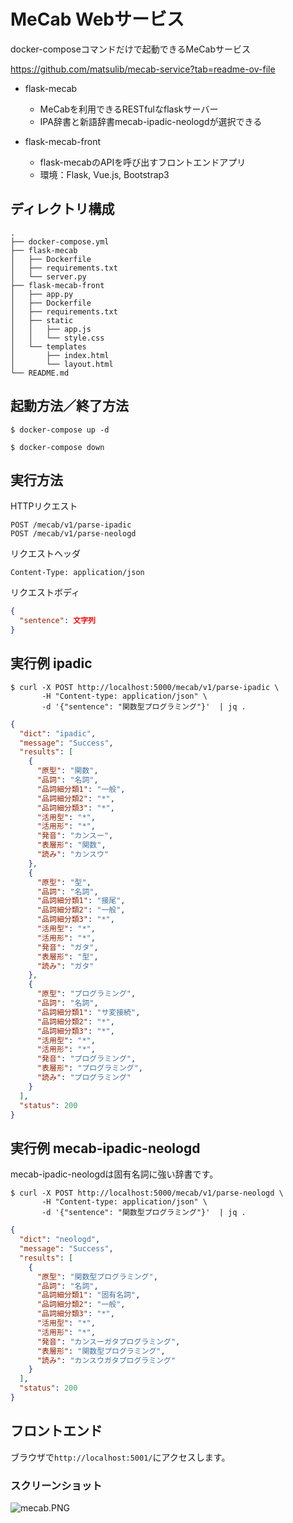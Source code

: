 # MeCab Webサービス

docker-composeコマンドだけで起動できるMeCabサービス

https://github.com/matsulib/mecab-service?tab=readme-ov-file

* flask-mecab
  * MeCabを利用できるRESTfulなflaskサーバー
  * IPA辞書と新語辞書mecab-ipadic-neologdが選択できる

* flask-mecab-front
  * flask-mecabのAPIを呼び出すフロントエンドアプリ
  * 環境：Flask, Vue.js, Bootstrap3

## ディレクトリ構成

```text
.
├── docker-compose.yml
├── flask-mecab
│   ├── Dockerfile
│   ├── requirements.txt
│   └── server.py
├── flask-mecab-front
│   ├── app.py
│   ├── Dockerfile
│   ├── requirements.txt
│   ├── static
│   │   ├── app.js
│   │   └── style.css
│   └── templates
│       ├── index.html
│       └── layout.html
└── README.md
```

## 起動方法／終了方法

```shell-session
$ docker-compose up -d
```

```shell-session
$ docker-compose down
```

## 実行方法
HTTPリクエスト

```text
POST /mecab/v1/parse-ipadic
POST /mecab/v1/parse-neologd
```

リクエストヘッダ

```text
Content-Type: application/json
```

リクエストボディ

```json
{
  "sentence": 文字列
}
```

## 実行例 ipadic

```shell-session
$ curl -X POST http://localhost:5000/mecab/v1/parse-ipadic \
       -H "Content-type: application/json" \
       -d '{"sentence": "関数型プログラミング"}'  | jq .
```

```json
{
  "dict": "ipadic",
  "message": "Success",
  "results": [
    {
      "原型": "関数",
      "品詞": "名詞",
      "品詞細分類1": "一般",
      "品詞細分類2": "*",
      "品詞細分類3": "*",
      "活用型": "*",
      "活用形": "*",
      "発音": "カンスー",
      "表層形": "関数",
      "読み": "カンスウ"
    },
    {
      "原型": "型",
      "品詞": "名詞",
      "品詞細分類1": "接尾",
      "品詞細分類2": "一般",
      "品詞細分類3": "*",
      "活用型": "*",
      "活用形": "*",
      "発音": "ガタ",
      "表層形": "型",
      "読み": "ガタ"
    },
    {
      "原型": "プログラミング",
      "品詞": "名詞",
      "品詞細分類1": "サ変接続",
      "品詞細分類2": "*",
      "品詞細分類3": "*",
      "活用型": "*",
      "活用形": "*",
      "発音": "プログラミング",
      "表層形": "プログラミング",
      "読み": "プログラミング"
    }
  ],
  "status": 200
}
```

## 実行例 mecab-ipadic-neologd

mecab-ipadic-neologdは固有名詞に強い辞書です。

```shell-session
$ curl -X POST http://localhost:5000/mecab/v1/parse-neologd \
       -H "Content-type: application/json" \
       -d '{"sentence": "関数型プログラミング"}'  | jq .
```

```json
{
  "dict": "neologd",
  "message": "Success",
  "results": [
    {
      "原型": "関数型プログラミング",
      "品詞": "名詞",
      "品詞細分類1": "固有名詞",
      "品詞細分類2": "一般",
      "品詞細分類3": "*",
      "活用型": "*",
      "活用形": "*",
      "発音": "カンスーガタプログラミング",
      "表層形": "関数型プログラミング",
      "読み": "カンスウガタプログラミング"
    }
  ],
  "status": 200
}
```

## フロントエンド

ブラウザで`http://localhost:5001/`にアクセスします。

### スクリーンショット

![mecab.PNG](https://qiita-image-store.s3.amazonaws.com/0/141719/cdf400f7-9c95-9989-25e2-f731572feb37.png)
